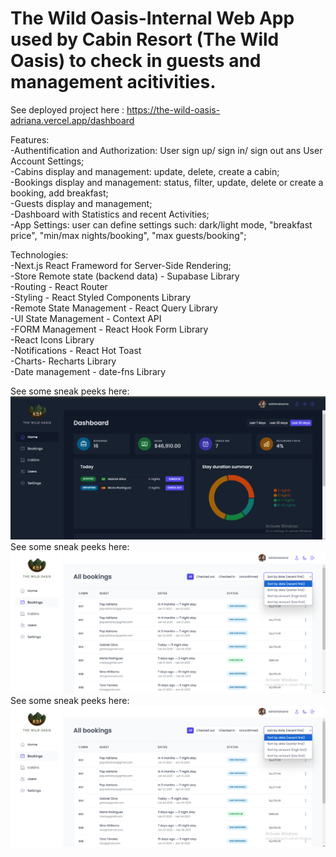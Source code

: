# The Wild Oasis-Internal Web App used by Cabin Resort (The Wild Oasis) to check in guests and management acitivities. </br>

See deployed project here : https://the-wild-oasis-adriana.vercel.app/dashboard

Features: </br>
-Authentification and Authorization: User sign up/ sign in/ sign out ans User Account Settings; </br>
-Cabins display and management: update, delete, create a cabin; </br>
-Bookings display and management: status, filter, update, delete or create a booking, add breakfast; </br>
-Guests display and management;</br>
-Dashboard with Statistics and recent Activities; </br>
-App Settings: user can define settings such: dark/light mode, "breakfast price", "min/max nights/booking", "max guests/booking";</br>

Technologies:</br>
-Next.js React Frameword for Server-Side Rendering;</br>
-Store Remote state (backend data) - Supabase Library</br>
-Routing - React Router</br>
-Styling - React Styled Components Library</br>
-Remote State Management - React Query Library</br>
-UI State Management - Context API</br>
-FORM Management - React Hook Form Library</br>
-React Icons Library</br>
-Notifications - React Hot Toast</br>
-Charts- Recharts Library</br>
-Date management - date-fns Library</br>

See some sneak peeks here: ![ScreenShot](https://github.com/adrianapopd/the-wild-oasis/blob/main/the%20wild%20oasis%20da%201.png)
See some sneak peeks here: ![ScreenShot](https://github.com/adrianapopd/the-wild-oasis/blob/main/the%20wild%20oasis%202.png)
See some sneak peeks here: ![ScreenShot](https://github.com/adrianapopd/the-wild-oasis/blob/main/the%20wild%20oasis%202.png)





